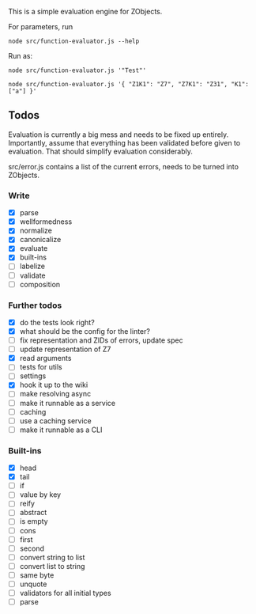 This is a simple evaluation engine for ZObjects.

For parameters, run 
```
node src/function-evaluator.js --help
```

Run as:
```
node src/function-evaluator.js '"Test"'

node src/function-evaluator.js '{ "Z1K1": "Z7", "Z7K1": "Z31", "K1": ["a"] }'
```

## Todos
Evaluation is currently a big mess and needs to be fixed up entirely.
Importantly, assume that everything has been validated before given to evaluation.
That should simplify evaluation considerably.

src/error.js contains a list of the current errors, needs to be turned into ZObjects.

### Write
- [x] parse
- [x] wellformedness
- [x] normalize
- [x] canonicalize
- [x] evaluate
- [x] built-ins
- [ ] labelize
- [ ] validate
- [ ] composition

### Further todos
- [x] do the tests look right?
- [x] what should be the config for the linter?
- [ ] fix representation and ZIDs of errors, update spec
- [ ] update representation of Z7
- [x] read arguments
- [ ] tests for utils
- [ ] settings
- [x] hook it up to the wiki
- [ ] make resolving async
- [ ] make it runnable as a service
- [ ] caching
- [ ] use a caching service
- [ ] make it runnable as a CLI

### Built-ins
- [x] head
- [x] tail
- [ ] if
- [ ] value by key
- [ ] reify
- [ ] abstract
- [ ] is empty
- [ ] cons
- [ ] first
- [ ] second
- [ ] convert string to list
- [ ] convert list to string
- [ ] same byte
- [ ] unquote
- [ ] validators for all initial types
- [ ] parse
